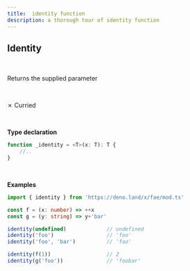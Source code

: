 ```yaml
---
title:  identity function
description: a thorough tour of identity function
---
```

## Identity
<br>

Returns the supplied parameter

<br>

&cross; Curried

<br>

**Type declaration**

```typescript
function _identity = <T>(x: T): T {
    //..
}
```
<br>

**Examples**
```typescript
import { identity } from 'https://deno.land/x/fae/mod.ts'

const f = (x: number) => ++x
const g = (y: string) => y+'bar'

identity(undefined)             // undefined
identity('foo')                 // 'foo'
identity('foo', 'bar')          // 'foo'

identity(f(1))                  // 2
identity(g('foo'))              // 'foobar'
```
